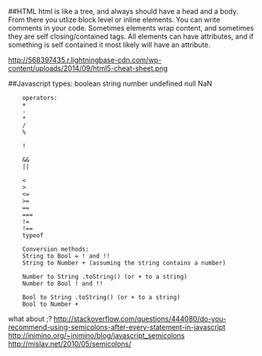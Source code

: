 ##HTML
html is like a tree, and always should have a head and a body. From there you
utlize block level or inline elements. You can write comments in your code.
Sometimes elements wrap content, and sometimes they are self closing/contained
tags. All elements can have attributes, and if something is self contained it
most likely will have an attribute.

http://568397435.r.lightningbase-cdn.com/wp-content/uploads/2014/09/html5-cheat-sheet.png

##Javascript
        types:
        boolean
        string
        number
        undefined
        null
        NaN

        operators:
        +
        -
        *
        /
        %

        !

        &&
        ||

        <
        >
        <=
        >=
        ==
        ===
        !=
        !==
        typeof

        Conversion methods:
        String to Bool = ! and !!
        String to Number + (assuming the string contains a number)

        Number to String .toString() (or + to a string)
        Number to Bool ! and !!

        Bool to String .toString() (or + to a string)
        Bool to Number +

what about ;?
http://stackoverflow.com/questions/444080/do-you-recommend-using-semicolons-after-every-statement-in-javascript
http://inimino.org/~inimino/blog/javascript_semicolons
http://mislav.net/2010/05/semicolons/

